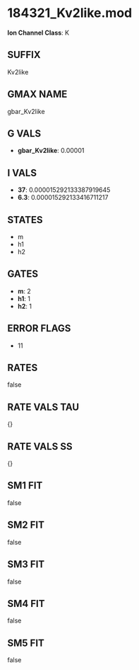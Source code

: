 # 184321_Kv2like.mod

**Ion Channel Class**: K

## SUFFIX

Kv2like

## GMAX NAME

gbar_Kv2like

## G VALS

- **gbar_Kv2like**: 0.00001

## I VALS

- **37**: 0.000015292133387919645
- **6.3**: 0.000015292133416711217

## STATES

- m
- h1
- h2

## GATES

- **m**: 2
- **h1**: 1
- **h2**: 1

## ERROR FLAGS

- 11

## RATES

false

## RATE VALS TAU

{}

## RATE VALS SS

{}

## SM1 FIT

false

## SM2 FIT

false

## SM3 FIT

false

## SM4 FIT

false

## SM5 FIT

false
